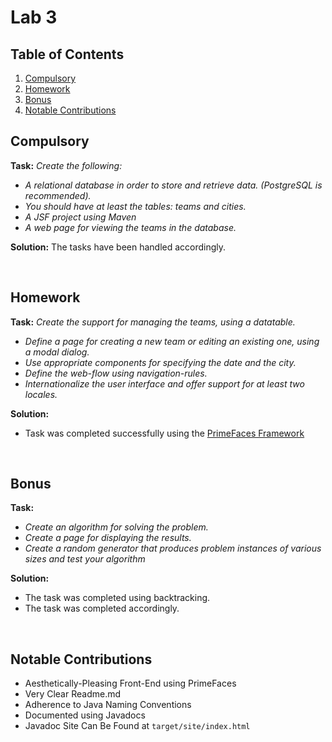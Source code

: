 # Lab 3

## Table of Contents

1. [Compulsory](#compulsory)
2. [Homework](#homework)
3. [Bonus](#bonus)
4. [Notable Contributions](#notable-contributions)

## Compulsory

**Task:** _Create the following:_

- _A relational database in order to store and retrieve data. (PostgreSQL is recommended)._
- _You should have at least the tables: teams and cities._
- _A JSF project using Maven_
- _A web page for viewing the teams in the database._

**Solution:** The tasks have been handled accordingly.

<br>

## Homework

**Task:** _Create the support for managing the teams, using a datatable._

- _Define a page for creating a new team or editing an existing one, using a modal dialog._
- _Use appropriate components for specifying the date and the city._
- _Define the web-flow using navigation-rules._
- _Internationalize the user interface and offer support for at least two locales._

**Solution:**

- Task was completed successfully using the [PrimeFaces Framework](https://www.primefaces.org/)

<br>

## Bonus

**Task:**

- _Create an algorithm for solving the problem._
- _Create a page for displaying the results._
- _Create a random generator that produces problem instances of various sizes and test your algorithm_

**Solution:**

- The task was completed using backtracking.
- The task was completed accordingly.

<br>

## Notable Contributions

- Aesthetically-Pleasing Front-End using PrimeFaces
- Very Clear Readme.md
- Adherence to Java Naming Conventions
- Documented using Javadocs
- Javadoc Site Can Be Found at `target/site/index.html`
